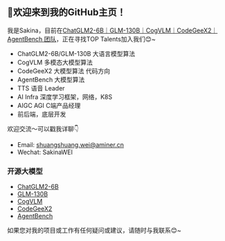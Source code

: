 ## 👋欢迎来到我的GitHub主页！

我是Sakina，目前在[ChatGLM2-6B｜GLM-130B｜CogVLM｜CodeGeeX2｜AgentBench 团队](https://github.com/THUDM)，正在寻找TOP Talents加入我们😊~
- ChatGLM2-6B/GLM-130B 大语言模型算法
- CogVLM 多模态大模型算法
- CodeGeeX2 大模型算法 代码方向
- AgentBench 大模型算法
- TTS 语音 Leader
- AI Infra 深度学习框架，网络，K8S
- AIGC AGI C端产品经理
- 前后端，底层开发

欢迎交流～可以戳我详聊👇
- Email: shuangshuang.wei@aminer.cn
- Wechat: SakinaWEI

### 开源大模型

- [ChatGLM2-6B](https://github.com/THUDM/ChatGLM2-6B)
- [GLM-130B](https://github.com/THUDM/GLM-130B)
- [CogVLM](https://github.com/THUDM/CogVLM)
- [CodeGeeX2](https://github.com/THUDM/CodeGeeX2)
- [AgentBench](https://github.com/THUDM/AgentBench)

如果您对我的项目或工作有任何疑问或建议，请随时与我联系😊~
